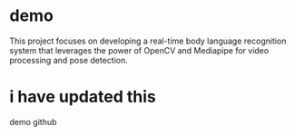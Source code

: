 # demo
This project focuses on developing a real-time body language recognition system that leverages the power of OpenCV and Mediapipe for video processing and pose detection. 

# i have updated this
demo github
